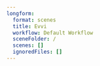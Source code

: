 ```yaml
---
longform:
  format: scenes
  title: Evvi
  workflow: Default Workflow
  sceneFolder: /
  scenes: []
  ignoredFiles: []
---
```

